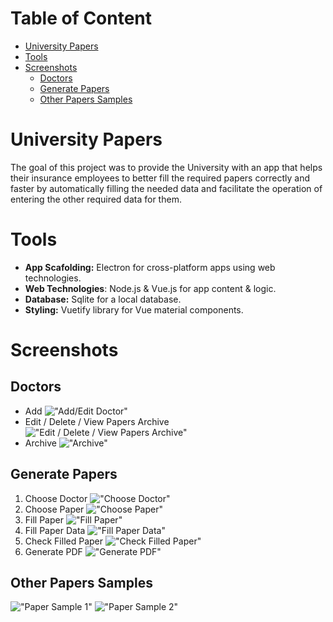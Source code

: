 # Table of Content
- [University Papers](#university-papers)
- [Tools](#tools)
- [Screenshots](#screenshots)
  - [Doctors](#doctors)
  - [Generate Papers](#generate-papers)
  - [Other Papers Samples](#other-papers-samples)

# University Papers
The goal of this project was to provide the University with an app that helps their insurance employees to better fill the required papers correctly and faster by automatically filling the needed data and facilitate the operation of entering the other required data for them.

# Tools
- **App Scafolding:** Electron for cross-platform apps using web technologies.
- **Web Technologies**: Node.js & Vue.js for app content & logic.
- **Database:** Sqlite for a local database.
- **Styling:** Vuetify library for Vue material components.


# Screenshots

## Doctors
- Add
  !["Add/Edit Doctor"](screenshots/add%20doctor.png)
- Edit / Delete / View Papers Archive
  !["Edit / Delete / View Papers Archive"](screenshots/edit_delete_view_papers_doctor.png)
- Archive
  !["Archive"](screenshots/doctor_paper_archive.png)

## Generate Papers
1. Choose Doctor
   !["Choose Doctor"](screenshots/choose%20doctor.png)
2. Choose Paper
   !["Choose Paper"](screenshots/choose_paper.png)
3. Fill Paper
   !["Fill Paper"](screenshots/fill_paper.png)
4. Fill Paper Data
   !["Fill Paper Data"](screenshots/filled_paper_data.png)
5. Check Filled Paper
   !["Check Filled Paper"](screenshots/filled_paper.png)
6. Generate PDF
   !["Generate PDF"](screenshots/generated_pdf.png)


## Other Papers Samples
!["Paper Sample 1"](screenshots/another_paper.png)
!["Paper Sample 2"](screenshots/another_paper2.png)
